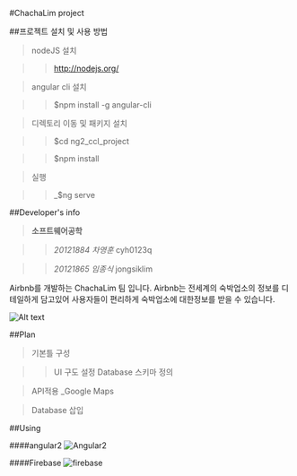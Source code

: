 
#ChachaLim project

##프로젝트 설치 및 사용 방법
>nodeJS 설치

>>http://nodejs.org/

>angular cli 설치

>>$npm install -g angular-cli

>디렉토리 이동 및 패키지 설치

>>$cd ng2_ccl_project

>>$npm install

>실행

>>_$ng serve

##Developer's info
>__소프트웨어공학__


>>_20121884 차영훈_ cyh0123q

>>_20121865 임종식_ jongsiklim

Airbnb를 개발하는 ChachaLim 팀 입니다.
Airbnb는 전세계의 숙박업소의 정보를 디테일하게 담고있어 사용자들이 편리하게 숙박업소에 대한정보를 받을 수 있습니다.

![Alt text](http://www.travelweekly.com/uploadedImages/All_TW_Art/Shutterstock_Art/airbnb.jpg?n=2545&origwidth=1540&origheight=866&origmode=crop&Anchor=MiddleCenter&width=750&height=422&scale=both&mode=crop)


##Plan
>기본틀 구성

>> UI 구도 설정
>> Database 스키마 정의

> API적용 _Google Maps

> Database 삽입


##Using


####angular2
![Angular2](http://www.whiteoctoberevents.co.uk/perch/resources/angular.svg)


####Firebase
![firebase](https://camo.githubusercontent.com/71219ab5a90a68c77aeb1f39a0c9dff9001fc3e6/68747470733a2f2f6d656469612e6c6963646e2e636f6d2f6d656469612f702f372f3030302f3165312f3264332f303030383130652e706e67)

